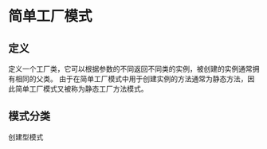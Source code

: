# 简单工厂模式

## 定义
定义一个工厂类，它可以根据参数的不同返回不同类的实例，被创建的实例通常拥有相同的父类。
由于在简单工厂模式中用于创建实例的方法通常为静态方法，因此简单工厂模式又被称为静态工厂方法模式。

## 模式分类
创建型模式

